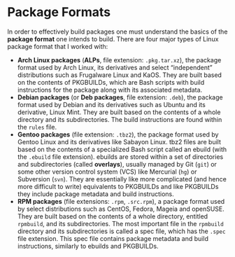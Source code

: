 # Package Formats

In order to effectively build packages one must understand the basics of the **package format** one intends to build. There are four major types of Linux package format that I worked with:

- **Arch Linux packages** (**ALPs**, file extension: `.pkg.tar.xz`), the package format used by Arch Linux, its derivatives and select “independent” distributions such as Frugalware Linux and KaOS. They are built based on the contents of PKGBUILDs, which are Bash scripts with build instructions for the package along with its associated metadata.
- **Debian packages** (or **Deb packages**, file extension: `.deb`), the package format used by Debian and its derivatives such as Ubuntu and its derivative, Linux Mint. They are built based on the contents of a whole directory and its subdirectories. The build instructions are found within the `rules` file.
- **Gentoo packages** (file extension: `.tbz2`), the package format used by Gentoo Linux and its derivatives like Sabayon Linux. tbz2 files are built based on the contents of a specialized Bash script called an ebuild (with the `.ebuild` file extension). ebuilds are stored within a set of directories and subdirectories (called **overlays**), usually managed by Git (`git`) or some other version control system (VCS) like Mercurial (`hg`) or Subversion (`svn`). They are essentially like more complicated (and hence more difficult to write) equivalents to PKGBUILDs and like PKGBUILDs they include package metadata and build instructions.
- **RPM packages** (file extensions: `.rpm`, `.src.rpm`), a package format used by select distributions such as CentOS, Fedora, Mageia and openSUSE. They are built based on the contents of a whole directory, entitled `rpmbuild`, and its subdirectories. The most important file in the `rpmbuild` directory and its subdirectories is called a spec file, which has the `.spec` file extension. This spec file contains package metadata and build instructions, similarly to ebuilds and PKGBUILDs.
